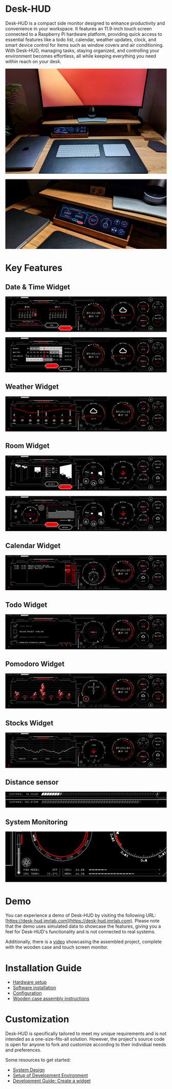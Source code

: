 # Desk-HUD

Desk-HUD is a compact side monitor designed to enhance productivity and convenience in your workspace. It features an 11.9-inch touch screen connected to a Raspberry Pi hardware platform, providing quick access to essential features like a todo list, calendar, weather updates, clock, and smart device control for items such as window covers and air conditioning. With Desk-HUD, managing tasks, staying organized, and controlling your environment becomes effortless, all while keeping everything you need within reach on your desk.

![Desk view 1](doc/img/desk1.jpg)

![Desk view 2](doc/img/desk2.jpg)

# Key Features

## Date & Time Widget

![Date preview](doc/img/preview_date.png)

![Time preview](doc/img/preview_time.png)

## Weather Widget

![Weather preview](doc/img/preview_weather.png)

## Room Widget

![Covers preview](doc/img/preview_covers.png)

![Airconditioning preview](doc/img/preview_ac.png)

## Calendar Widget

![Calendar preview](doc/img/preview_calendar.png)

## Todo Widget

![Todo preview](doc/img/preview_todo.png)

## Pomodoro Widget

![Pomodoro preview](doc/img/preview_pomodoro.png)

## Stocks Widget

![Stocks preview](doc/img/preview_stocks.png)

## Distance sensor

![Distance preview](doc/img/preview_distance.png)

## System Monitoring

![System preview](doc/img/preview_system.png)

# Demo

You can experience a demo of Desk-HUD by visiting the following URL: [https://desk-hud.jmrlab.com](https://desk-hud.jmrlab.com). Please note that the demo uses simulated data to showcase the features, giving you a feel for Desk-HUD's functionality and is not connected to real systems. 

Additionally, there is a [video](https://www.youtube.com/watch?v=2UuWsG3Lnaw) showcasing the assembled project, complete with the wooden case and touch screen monitor.

# Installation Guide

- [Hardware setup](doc/install_hardware.md)
- [Software installation](doc/install_software.md)
- [Configuration](doc/configuration.md)
- [Wooden case assembly instructions](doc/install_case.md)

# Customization

Desk-HUD is specifically tailored to meet my unique requirements and is not intended as a one-size-fits-all solution. However, the project's source code is open for anyone to fork and customize according to their individual needs and preferences.

Some resources to get started:

- [System Design](doc/system_desgn.md)
- [Setup of Development Environment](doc/dev_setup.md)
- [Development Guide: Create a widget](doc/dev_create_widget.md)
